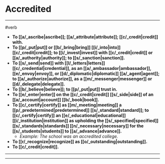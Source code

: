 # Accredited
---
#verb
- **To [[a/_ascribe|ascribe]]; [[a/_attribute|attribute]]; [[c/_credit|credit]] with.**
- **To [[p/_put|put]] or [[b/_bring|bring]] [[i/_into|into]] [[c/_credit|credit]]; to [[i/_invest|invest]] with [[c/_credit|credit]] or [[a/_authority|authority]]; to [[s/_sanction|sanction]].**
- **To [[s/_send|send]] with [[l/_letters|letters]] [[c/_credential|credential]], as an [[a/_ambassador|ambassador]], [[e/_envoy|envoy]], or [[d/_diplomatic|diplomatic]] [[a/_agent|agent]]; to [[a/_authorize|authorize]], as a [[m/_messenger|messenger]] or [[d/_delegate|delegate]].**
- **To [[b/_believe|believe]]; to [[p/_put|put]] trust in.**
- **To [[e/_enter|enter]] on the [[c/_credit|credit]] [[s/_side|side]] of an [[a/_account|account]] [[b/_book|book]].**
- **To [[c/_certify|certify]] as [[m/_meeting|meeting]] a [[p/_predetermined|predetermined]] [[s/_standard|standard]]; to [[c/_certify|certify]] an [[e/_educational|educational]] [[i/_institution|institution]] as upholding the [[s/_specified|specified]] [[s/_standards|standards]] [[n/_necessary|necessary]] for the [[s/_students|students]] to [[a/_advance|advance]].**
	- _Example: The school was an accredited college._
- **To [[r/_recognize|recognize]] as [[o/_outstanding|outstanding]].**
- **To [[c/_credit|credit]].**
---
---
